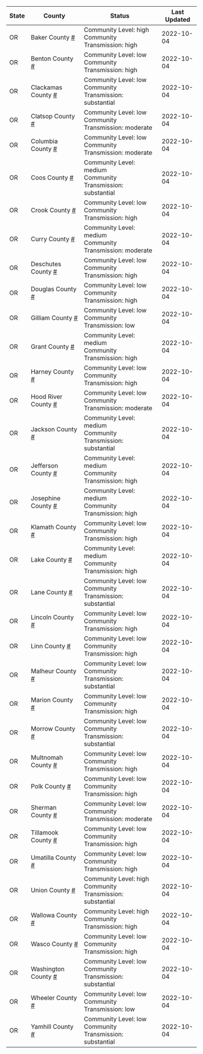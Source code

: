 State | County | Status | Last Updated
--- | --- | --- | --- 
OR | Baker County <a href="#baker_county">#</a> | <a name="baker_county"></a>Community Level: high<br/>Community Transmission: high | 2022-10-04
OR | Benton County <a href="#benton_county">#</a> | <a name="benton_county"></a>Community Level: low<br/>Community Transmission: high | 2022-10-04
OR | Clackamas County <a href="#clackamas_county">#</a> | <a name="clackamas_county"></a>Community Level: low<br/>Community Transmission: substantial | 2022-10-04
OR | Clatsop County <a href="#clatsop_county">#</a> | <a name="clatsop_county"></a>Community Level: low<br/>Community Transmission: moderate | 2022-10-04
OR | Columbia County <a href="#columbia_county">#</a> | <a name="columbia_county"></a>Community Level: low<br/>Community Transmission: moderate | 2022-10-04
OR | Coos County <a href="#coos_county">#</a> | <a name="coos_county"></a>Community Level: medium<br/>Community Transmission: substantial | 2022-10-04
OR | Crook County <a href="#crook_county">#</a> | <a name="crook_county"></a>Community Level: low<br/>Community Transmission: high | 2022-10-04
OR | Curry County <a href="#curry_county">#</a> | <a name="curry_county"></a>Community Level: medium<br/>Community Transmission: moderate | 2022-10-04
OR | Deschutes County <a href="#deschutes_county">#</a> | <a name="deschutes_county"></a>Community Level: low<br/>Community Transmission: high | 2022-10-04
OR | Douglas County <a href="#douglas_county">#</a> | <a name="douglas_county"></a>Community Level: low<br/>Community Transmission: high | 2022-10-04
OR | Gilliam County <a href="#gilliam_county">#</a> | <a name="gilliam_county"></a>Community Level: low<br/>Community Transmission: low | 2022-10-04
OR | Grant County <a href="#grant_county">#</a> | <a name="grant_county"></a>Community Level: medium<br/>Community Transmission: high | 2022-10-04
OR | Harney County <a href="#harney_county">#</a> | <a name="harney_county"></a>Community Level: low<br/>Community Transmission: high | 2022-10-04
OR | Hood River County <a href="#hood_river_county">#</a> | <a name="hood_river_county"></a>Community Level: low<br/>Community Transmission: moderate | 2022-10-04
OR | Jackson County <a href="#jackson_county">#</a> | <a name="jackson_county"></a>Community Level: medium<br/>Community Transmission: substantial | 2022-10-04
OR | Jefferson County <a href="#jefferson_county">#</a> | <a name="jefferson_county"></a>Community Level: medium<br/>Community Transmission: high | 2022-10-04
OR | Josephine County <a href="#josephine_county">#</a> | <a name="josephine_county"></a>Community Level: medium<br/>Community Transmission: high | 2022-10-04
OR | Klamath County <a href="#klamath_county">#</a> | <a name="klamath_county"></a>Community Level: low<br/>Community Transmission: high | 2022-10-04
OR | Lake County <a href="#lake_county">#</a> | <a name="lake_county"></a>Community Level: medium<br/>Community Transmission: high | 2022-10-04
OR | Lane County <a href="#lane_county">#</a> | <a name="lane_county"></a>Community Level: low<br/>Community Transmission: substantial | 2022-10-04
OR | Lincoln County <a href="#lincoln_county">#</a> | <a name="lincoln_county"></a>Community Level: low<br/>Community Transmission: high | 2022-10-04
OR | Linn County <a href="#linn_county">#</a> | <a name="linn_county"></a>Community Level: low<br/>Community Transmission: high | 2022-10-04
OR | Malheur County <a href="#malheur_county">#</a> | <a name="malheur_county"></a>Community Level: low<br/>Community Transmission: substantial | 2022-10-04
OR | Marion County <a href="#marion_county">#</a> | <a name="marion_county"></a>Community Level: low<br/>Community Transmission: high | 2022-10-04
OR | Morrow County <a href="#morrow_county">#</a> | <a name="morrow_county"></a>Community Level: low<br/>Community Transmission: substantial | 2022-10-04
OR | Multnomah County <a href="#multnomah_county">#</a> | <a name="multnomah_county"></a>Community Level: low<br/>Community Transmission: high | 2022-10-04
OR | Polk County <a href="#polk_county">#</a> | <a name="polk_county"></a>Community Level: low<br/>Community Transmission: high | 2022-10-04
OR | Sherman County <a href="#sherman_county">#</a> | <a name="sherman_county"></a>Community Level: low<br/>Community Transmission: moderate | 2022-10-04
OR | Tillamook County <a href="#tillamook_county">#</a> | <a name="tillamook_county"></a>Community Level: low<br/>Community Transmission: high | 2022-10-04
OR | Umatilla County <a href="#umatilla_county">#</a> | <a name="umatilla_county"></a>Community Level: low<br/>Community Transmission: high | 2022-10-04
OR | Union County <a href="#union_county">#</a> | <a name="union_county"></a>Community Level: high<br/>Community Transmission: substantial | 2022-10-04
OR | Wallowa County <a href="#wallowa_county">#</a> | <a name="wallowa_county"></a>Community Level: high<br/>Community Transmission: high | 2022-10-04
OR | Wasco County <a href="#wasco_county">#</a> | <a name="wasco_county"></a>Community Level: low<br/>Community Transmission: high | 2022-10-04
OR | Washington County <a href="#washington_county">#</a> | <a name="washington_county"></a>Community Level: low<br/>Community Transmission: substantial | 2022-10-04
OR | Wheeler County <a href="#wheeler_county">#</a> | <a name="wheeler_county"></a>Community Level: low<br/>Community Transmission: low | 2022-10-04
OR | Yamhill County <a href="#yamhill_county">#</a> | <a name="yamhill_county"></a>Community Level: low<br/>Community Transmission: substantial | 2022-10-04
